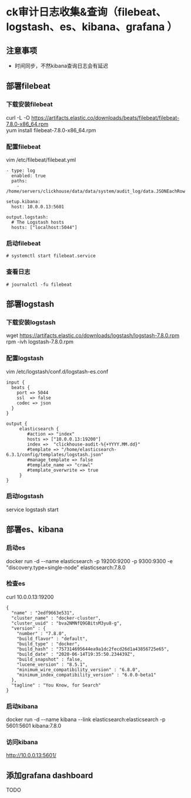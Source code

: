 
# ck审计日志收集&查询（filebeat、logstash、es、kibana、grafana ）
## 注意事项
- 时间同步，不然kibana查询日志会有延迟
## 部署filebeat
### 下载安装filebeat
curl -L -O https://artifacts.elastic.co/downloads/beats/filebeat/filebeat-7.8.0-x86_64.rpm  
yum install filebeat-7.8.0-x86_64.rpm  
### 配置filebeat
vim /etc/filebeat/filebeat.yml
```
- type: log
  enabled: true
  paths:
    - /home/servers/clickhouse/data/data/system/audit_log/data.JSONEachRow

setup.kibana:
  host: 10.0.0.13:5601

output.logstash:
  # The Logstash hosts
  hosts: ["localhost:5044"]
```
### 启动filebeat
```
# systemctl start filebeat.service
```

### 查看日志

```
# journalctl -fu filebeat
```

## 部署logstash
### 下载安装logstash
wget https://artifacts.elastic.co/downloads/logstash/logstash-7.8.0.rpm  
rpm -ivh logstash-7.8.0.rpm  
### 配置logstash
vim /etc/logstash/conf.d/logstash-es.conf
```
input {
  beats {
    port => 5044
    ssl  => false
    codec => json
  }
}

output {
     elasticsearch {
        #action => "index"
        hosts => ["10.0.0.13:19200"]
        index =>  "clickhouse-audit-%{+YYYY.MM.dd}"
        #template => "/home/elasticsearch-6.3.1/config/templates/logstash.json"
        #manage_template => false
        #template_name => "crawl"
        #template_overwrite => true
     }
}
```
### 启动logstash
service logstash start
## 部署es、kibana
### 启动es
docker run -d --name elasticsearch -p 19200:9200 -p 9300:9300 -e "discovery.type=single-node" elasticsearch:7.8.0  
### 检查es
curl 10.0.0.13:19200
```
{
  "name" : "2edf9663e531",
  "cluster_name" : "docker-cluster",
  "cluster_uuid" : "bva2NMNfQ9GBitsM3yu8-g",
  "version" : {
    "number" : "7.8.0",
    "build_flavor" : "default",
    "build_type" : "docker",
    "build_hash" : "757314695644ea9a1dc2fecd26d1a43856725e65",
    "build_date" : "2020-06-14T19:35:50.234439Z",
    "build_snapshot" : false,
    "lucene_version" : "8.5.1",
    "minimum_wire_compatibility_version" : "6.8.0",
    "minimum_index_compatibility_version" : "6.0.0-beta1"
  },
  "tagline" : "You Know, for Search"
}
```
### 启动kibana
docker run -d --name kibana --link elasticsearch:elasticsearch -p 5601:5601 kibana:7.8.0  
### 访问kibana
http://10.0.0.13:5601/
## 添加grafana dashboard
TODO
